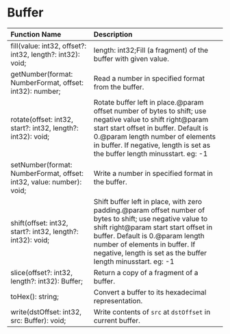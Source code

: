 # Buffer

|Function Name| Description|
|:---|:---|
|fill(value: int32, offset?: int32, length?: int32): void; |   length: int32;Fill (a fragment) of the buffer with given value.|
|getNumber(format: NumberFormat, offset: int32): number; |Read a number in specified format from the buffer.|
|rotate(offset: int32, start?: int32, length?: int32): void; |Rotate buffer left in place.@param offset number of bytes to shift; use negative value to shift right@param start start offset in buffer. Default is 0.@param length number of elements in buffer. If negative, length is set as the buffer length minusstart. eg: -1|
|setNumber(format: NumberFormat, offset: int32, value: number): void; |Write a number in specified format in the buffer.|
|shift(offset: int32, start?: int32, length?: int32): void; |Shift buffer left in place, with zero padding.@param offset number of bytes to shift; use negative value to shift right@param start start offset in buffer. Default is 0.@param length number of elements in buffer. If negative, length is set as the buffer length minusstart. eg: -1|
|slice(offset?: int32, length?: int32): Buffer; |Return a copy of a fragment of a buffer.|
|toHex(): string; |Convert a buffer to its hexadecimal representation.|
|write(dstOffset: int32, src: Buffer): void; |Write contents of `src` at `dstOffset` in current buffer.|
